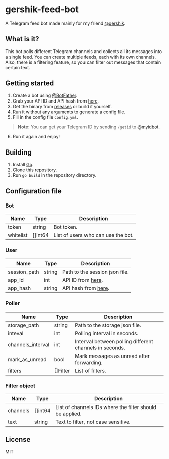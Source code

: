# gershik-feed-bot
A Telegram feed bot made mainly for my friend [@gershik](https://t.me/gershik).

## What is it?
This bot polls different Telegram channels and collects all its messages into a single feed.
You can create multiple feeds, each with its own channels.
Also, there is a filtering feature, so you can filter out messages that contain certain text.

## Getting started
1. Create a bot using [@BotFather](https://t.me/BotFather).
2. Grab your API ID and API hash from [here](https://my.telegram.org/apps).
3. Get the binary from [releases](https://github.com/altfoxie/gershik-feed-bot/releases) or build it yourself.
4. Run it without any arguments to generate a config file.
5. Fill in the config file `config.yml`.
> **Note:** You can get your Telegram ID by sending `/getid` to [@myidbot](https://t.me/myidbot).
6. Run it again and enjoy!

## Building
1. Install [Go](https://go.dev).
2. Clone this repository.
3. Run `go build` in the repository directory.

## Configuration file
### Bot
| Name | Type | Description |
| --- | --- | --- |
| token | string | Bot token. |
| whitelist | []int64 | List of users who can use the bot. |

### User
| Name | Type | Description |
| --- | --- | --- |
| session_path | string | Path to the session json file. |
| app_id | int | API ID from [here](https://my.telegram.org/apps). |
| app_hash | string | API hash from [here](https://my.telegram.org/apps). |

### Poller
| Name | Type | Description |
| --- | --- | --- |
| storage_path | string | Path to the storage json file. |
| inteval | int | Polling interval in seconds. |
| channels_interval | int | Interval between polling different channels in seconds. |
| mark_as_unread | bool | Mark messages as unread after forwarding. |
| filters | []Filter | List of filters. |

### Filter object
| Name | Type | Description |
| --- | --- | --- |
| channels | []int64 | List of channels IDs where the filter should be applied. |
| text | string | Text to filter, not case sensitive. |

## License
MIT